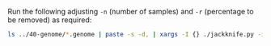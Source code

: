 Run the following adjusting `-n` (number of samples) and `-r` (percentage to be removed) as required:
```bash
ls ../40-genome/*.genome | paste -s -d, | xargs -I {} ./jackknife.py -i {} -n 50 -r .5
```
